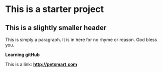 # This is a starter project

## This is a slightly smaller header

This is simply a paragraph. It is in here for no rhyme or reason. God bless you.

**Learning gitHub**

This is a link: **http://petsmart.com**
